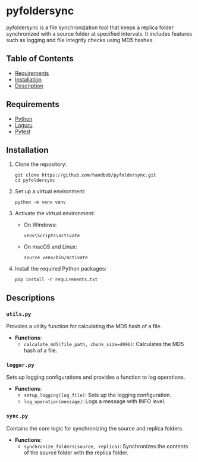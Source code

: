 # pyfoldersync

pyfoldersync is a file synchronization tool that keeps a replica folder synchronized with a source folder at specified intervals. It includes features such as logging and file integrity checks using MD5 hashes.

## Table of Contents

- [Requirements](#requirements)
- [Installation](#installation)
- [Description](#descriptions)

## Requirements

- [Python](https://www.python.org/)
- [Loguru](https://loguru.readthedocs.io/en/stable/)
- [Pytest](https://docs.pytest.org/en/stable/)

## Installation

1. Clone the repository:
    ```
    git clone https://github.com/handbob/pyfoldersync.git
    cd pyfoldersync
    ```

2. Set up a virtual environment:
    ```
    python -m venv venv
    ```

3. Activate the virtual environment:

    - On Windows:
      ```
      venv\Scripts\activate
      ```
    - On macOS and Linux:
      ```
      source venv/bin/activate
      ```

4. Install the required Python packages:
    ```
    pip install -r requirements.txt
    ```

## Descriptions

### `utils.py`

Provides a utility function for calculating the MD5 hash of a file.

- **Functions**:
  - `calculate_md5(file_path, chunk_size=4096)`: Calculates the MD5 hash of a file.

### `logger.py`

Sets up logging configurations and provides a function to log operations.

- **Functions**:
  - `setup_logging(log_file)`: Sets up the logging configuration.
  - `log_operation(message)`: Logs a message with INFO level.

### `sync.py`

Contains the core logic for synchronizing the source and replica folders.

- **Functions**:
  - `synchronize_folders(source, replica)`: Synchronizes the contents of the source folder with the replica folder.
